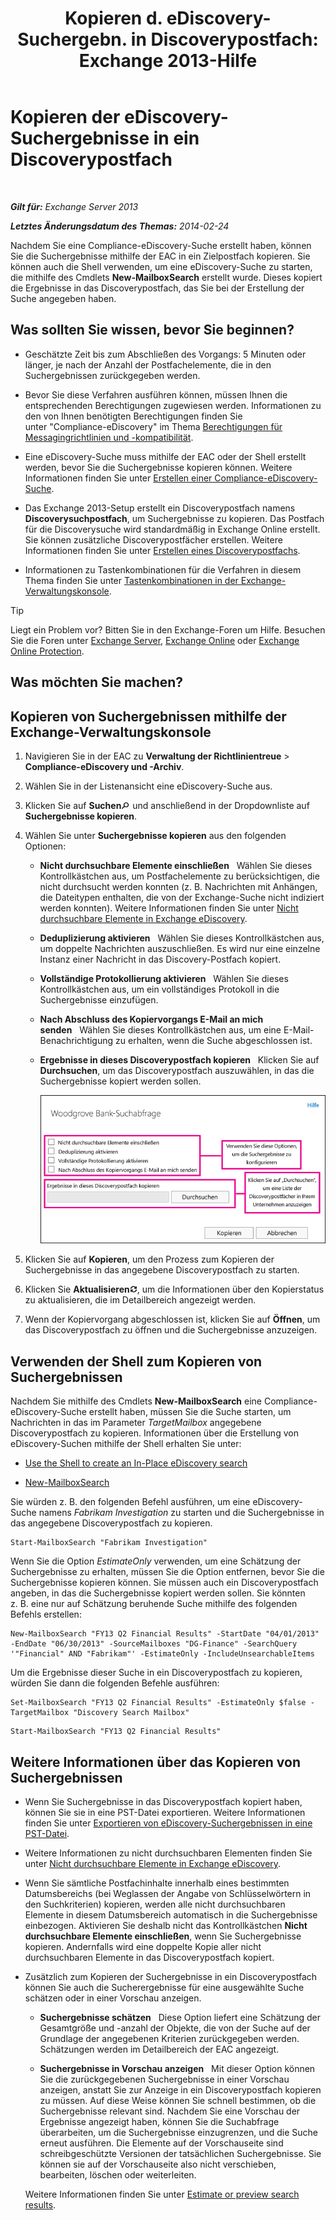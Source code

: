 ﻿---
title: 'Kopieren d. eDiscovery-Suchergebn. in Discoverypostfach: Exchange 2013-Hilfe'
TOCTitle: Kopieren der eDiscovery-Suchergebnisse in ein Discoverypostfach
ms:assetid: bff2ce89-9e6f-494a-bd6a-2f2011507845
ms:mtpsurl: https://technet.microsoft.com/de-de/library/Dn624163(v=EXCHG.150)
ms:contentKeyID: 61183401
ms.date: 04/24/2018
mtps_version: v=EXCHG.150
ms.translationtype: HT
---

# Kopieren der eDiscovery-Suchergebnisse in ein Discoverypostfach

 

_**Gilt für:** Exchange Server 2013_

_**Letztes Änderungsdatum des Themas:** 2014-02-24_

Nachdem Sie eine Compliance-eDiscovery-Suche erstellt haben, können Sie die Suchergebnisse mithilfe der EAC in ein Zielpostfach kopieren. Sie können auch die Shell verwenden, um eine eDiscovery-Suche zu starten, die mithilfe des Cmdlets **New-MailboxSearch** erstellt wurde. Dieses kopiert die Ergebnisse in das Discoverypostfach, das Sie bei der Erstellung der Suche angegeben haben.

## Was sollten Sie wissen, bevor Sie beginnen?

  - Geschätzte Zeit bis zum Abschließen des Vorgangs: 5 Minuten oder länger, je nach der Anzahl der Postfachelemente, die in den Suchergebnissen zurückgegeben werden.

  - Bevor Sie diese Verfahren ausführen können, müssen Ihnen die entsprechenden Berechtigungen zugewiesen werden. Informationen zu den von Ihnen benötigten Berechtigungen finden Sie unter "Compliance-eDiscovery" im Thema [Berechtigungen für Messagingrichtlinien und -kompatibilität](messaging-policy-and-compliance-permissions-exchange-2013-help.md).

  - Eine eDiscovery-Suche muss mithilfe der EAC oder der Shell erstellt werden, bevor Sie die Suchergebnisse kopieren können. Weitere Informationen finden Sie unter [Erstellen einer Compliance-eDiscovery-Suche](create-an-in-place-ediscovery-search-exchange-2013-help.md).

  - Das Exchange 2013-Setup erstellt ein Discoverypostfach namens **Discoverysuchpostfach**, um Suchergebnisse zu kopieren. Das Postfach für die Discoverysuche wird standardmäßig in Exchange Online erstellt. Sie können zusätzliche Discoverypostfächer erstellen. Weitere Informationen finden Sie unter [Erstellen eines Discoverypostfachs](create-a-discovery-mailbox-exchange-2013-help.md).

  - Informationen zu Tastenkombinationen für die Verfahren in diesem Thema finden Sie unter [Tastenkombinationen in der Exchange-Verwaltungskonsole](keyboard-shortcuts-in-the-exchange-admin-center-exchange-online-protection-help.md).


> [!TIP]
> Liegt ein Problem vor? Bitten Sie in den Exchange-Foren um Hilfe. Besuchen Sie die Foren unter <A href="https://go.microsoft.com/fwlink/p/?linkid=60612">Exchange Server</A>, <A href="https://go.microsoft.com/fwlink/p/?linkid=267542">Exchange Online</A> oder <A href="https://go.microsoft.com/fwlink/p/?linkid=285351">Exchange Online Protection</A>.



## Was möchten Sie machen?

## Kopieren von Suchergebnissen mithilfe der Exchange-Verwaltungskonsole

1.  Navigieren Sie in der EAC zu **Verwaltung der Richtlinientreue** \> **Compliance-eDiscovery und -Archiv**.

2.  Wählen Sie in der Listenansicht eine eDiscovery-Suche aus.

3.  Klicken Sie auf **Suchen**![Suchen (Symbol)](images/Dn624163.773574d0-9b92-4cab-9f6b-81532c7418b9(EXCHG.150).gif "Suchen (Symbol)") und anschließend in der Dropdownliste auf **Suchergebnisse kopieren**.

4.  Wählen Sie unter **Suchergebnisse kopieren** aus den folgenden Optionen:
    
      - **Nicht durchsuchbare Elemente einschließen**   Wählen Sie dieses Kontrollkästchen aus, um Postfachelemente zu berücksichtigen, die nicht durchsucht werden konnten (z. B. Nachrichten mit Anhängen, die Dateitypen enthalten, die von der Exchange-Suche nicht indiziert werden konnten). Weitere Informationen finden Sie unter [Nicht durchsuchbare Elemente in Exchange eDiscovery](unsearchable-items-in-exchange-ediscovery-exchange-2013-help.md).
    
      - **Deduplizierung aktivieren**   Wählen Sie dieses Kontrollkästchen aus, um doppelte Nachrichten auszuschließen. Es wird nur eine einzelne Instanz einer Nachricht in das Discovery-Postfach kopiert.
    
      - **Vollständige Protokollierung aktivieren**   Wählen Sie dieses Kontrollkästchen aus, um ein vollständiges Protokoll in die Suchergebnisse einzufügen.
    
      - **Nach Abschluss des Kopiervorgangs E-Mail an mich senden**   Wählen Sie dieses Kontrollkästchen aus, um eine E-Mail-Benachrichtigung zu erhalten, wenn die Suche abgeschlossen ist.
    
      - **Ergebnisse in dieses Discoverypostfach kopieren**   Klicken Sie auf **Durchsuchen**, um das Discoverypostfach auszuwählen, in das die Suchergebnisse kopiert werden sollen.
        
        ![Suchergebnisse kopieren](images/Dn624163.875e25ed-8308-408c-92c4-8c76fc9d9bfc(EXCHG.150).gif "Suchergebnisse kopieren")  

5.  Klicken Sie auf **Kopieren**, um den Prozess zum Kopieren der Suchergebnisse in das angegebene Discoverypostfach zu starten.

6.  Klicken Sie **Aktualisieren**![Aktualisieren (Symbol)](images/Dn624163.85f271ca-32a4-426c-842a-d2172567099d(EXCHG.150).gif "Aktualisieren (Symbol)"), um die Informationen über den Kopierstatus zu aktualisieren, die im Detailbereich angezeigt werden.

7.  Wenn der Kopiervorgang abgeschlossen ist, klicken Sie auf **Öffnen**, um das Discoverypostfach zu öffnen und die Suchergebnisse anzuzeigen.

## Verwenden der Shell zum Kopieren von Suchergebnissen

Nachdem Sie mithilfe des Cmdlets **New-MailboxSearch** eine Compliance-eDiscovery-Suche erstellt haben, müssen Sie die Suche starten, um Nachrichten in das im Parameter *TargetMailbox* angegebene Discoverypostfach zu kopieren. Informationen über die Erstellung von eDiscovery-Suchen mithilfe der Shell erhalten Sie unter:

  - [Use the Shell to create an In-Place eDiscovery search](create-an-in-place-ediscovery-search-exchange-2013-help.md)

  - [New-MailboxSearch](https://technet.microsoft.com/de-de/library/dd298064\(v=exchg.150\))

Sie würden z. B. den folgenden Befehl ausführen, um eine eDiscovery-Suche namens *Fabrikam Investigation* zu starten und die Suchergebnisse in das angegebene Discoverypostfach zu kopieren.

    Start-MailboxSearch "Fabrikam Investigation"

Wenn Sie die Option *EstimateOnly* verwenden, um eine Schätzung der Suchergebnisse zu erhalten, müssen Sie die Option entfernen, bevor Sie die Suchergebnisse kopieren können. Sie müssen auch ein Discoverypostfach angeben, in das die Suchergebnisse kopiert werden sollen. Sie könnten z. B. eine nur auf Schätzung beruhende Suche mithilfe des folgenden Befehls erstellen:

    New-MailboxSearch "FY13 Q2 Financial Results" -StartDate "04/01/2013" -EndDate "06/30/2013" -SourceMailboxes "DG-Finance" -SearchQuery '"Financial" AND "Fabrikam"' -EstimateOnly -IncludeUnsearchableItems

Um die Ergebnisse dieser Suche in ein Discoverypostfach zu kopieren, würden Sie dann die folgenden Befehle ausführen:

  ```
  Set-MailboxSearch "FY13 Q2 Financial Results" -EstimateOnly $false -TargetMailbox "Discovery Search Mailbox"
  ```

  ```
  Start-MailboxSearch "FY13 Q2 Financial Results"
  ```

## Weitere Informationen über das Kopieren von Suchergebnissen

  - Wenn Sie Suchergebnisse in das Discoverypostfach kopiert haben, können Sie sie in eine PST-Datei exportieren. Weitere Informationen finden Sie unter [Exportieren von eDiscovery-Suchergebnissen in eine PST-Datei](export-ediscovery-search-results-to-a-pst-file-exchange-2013-help.md).

  - Weitere Informationen zu nicht durchsuchbaren Elementen finden Sie unter [Nicht durchsuchbare Elemente in Exchange eDiscovery](unsearchable-items-in-exchange-ediscovery-exchange-2013-help.md).

  - Wenn Sie sämtliche Postfachinhalte innerhalb eines bestimmten Datumsbereichs (bei Weglassen der Angabe von Schlüsselwörtern in den Suchkriterien) kopieren, werden alle nicht durchsuchbaren Elemente in diesem Datumsbereich automatisch in die Suchergebnisse einbezogen. Aktivieren Sie deshalb nicht das Kontrollkästchen **Nicht durchsuchbare Elemente einschließen**, wenn Sie Suchergebnisse kopieren. Andernfalls wird eine doppelte Kopie aller nicht durchsuchbaren Elemente in das Discoverypostfach kopiert.

  - Zusätzlich zum Kopieren der Suchergebnisse in ein Discoverypostfach können Sie auch die Sucherergebnisse für eine ausgewählte Suche schätzen oder in einer Vorschau anzeigen.
    
      - **Suchergebnisse schätzen**   Diese Option liefert eine Schätzung der Gesamtgröße und -anzahl der Objekte, die von der Suche auf der Grundlage der angegebenen Kriterien zurückgegeben werden. Schätzungen werden im Detailbereich der EAC angezeigt.
    
      - **Suchergebnisse in Vorschau anzeigen**   Mit dieser Option können Sie die zurückgegebenen Suchergebnisse in einer Vorschau anzeigen, anstatt Sie zur Anzeige in ein Discoverypostfach kopieren zu müssen. Auf diese Weise können Sie schnell bestimmen, ob die Suchergebnisse relevant sind. Nachdem Sie eine Vorschau der Ergebnisse angezeigt haben, können Sie die Suchabfrage überarbeiten, um die Suchergebnisse einzugrenzen, und die Suche erneut ausführen. Die Elemente auf der Vorschauseite sind schreibgeschützte Versionen der tatsächlichen Suchergebnisse. Sie können sie auf der Vorschauseite also nicht verschieben, bearbeiten, löschen oder weiterleiten.
    
    Weitere Informationen finden Sie unter [Estimate or preview search results](create-an-in-place-ediscovery-search-exchange-2013-help.md).


